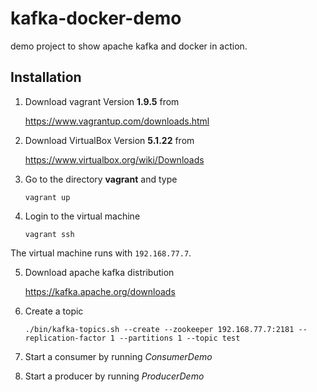 # kafka-docker-demo
demo project to show apache kafka and docker in action.

## Installation

1. Download vagrant Version **1.9.5** from

   https://www.vagrantup.com/downloads.html
   
2. Download VirtualBox Version **5.1.22** from

   https://www.virtualbox.org/wiki/Downloads
   	
3. Go to the directory **vagrant** and type
   	
   ```
   vagrant up	
   ```
4. Login to the virtual machine
   ```
   vagrant ssh	
   ```
   
The virtual machine runs with `192.168.77.7`.

5. Download apache kafka distribution 

   https://kafka.apache.org/downloads
   
6. Create a topic

   ```
   ./bin/kafka-topics.sh --create --zookeeper 192.168.77.7:2181 --replication-factor 1 --partitions 1 --topic test   
   ``` 
   
7. Start a consumer by running _ConsumerDemo_

8. Start a producer by running _ProducerDemo_   
    
    
   